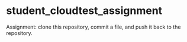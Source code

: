 # student_cloudtest_assignment
Assignment:  clone this repository, commit a file, and push it back to the repository.
